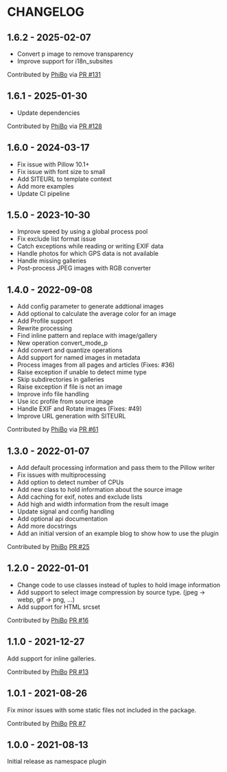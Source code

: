 CHANGELOG
=========

1.6.2 - 2025-02-07
------------------

* Convert p image to remove transparency
* Improve support for i18n_subsites

Contributed by [PhiBo](https://github.com/phibos) via [PR #131](https://github.com/pelican-plugins/photos/pull/131/)


1.6.1 - 2025-01-30
------------------

* Update dependencies

Contributed by [PhiBo](https://github.com/phibos) via [PR #128](https://github.com/pelican-plugins/photos/pull/128/)


1.6.0 - 2024-03-17
------------------

* Fix issue with Pillow 10.1+
* Fix issue with font size to small
* Add SITEURL to template context
* Add more examples
* Update CI pipeline

1.5.0 - 2023-10-30
------------------

* Improve speed by using a global process pool
* Fix exclude list format issue
* Catch exceptions while reading or writing EXIF data
* Handle photos for which GPS data is not available
* Handle missing galleries
* Post-process JPEG images with RGB converter

1.4.0 - 2022-09-08
------------------

- Add config parameter to generate addtional images
- Add optional to calculate the average color for an image
- Add Profile support
- Rewrite processing
- Find inline pattern and replace with image/gallery
- New operation convert_mode_p
- Add convert and quantize operations
- Add support for named images in metadata
- Process images from all pages and articles (Fixes: #36)
- Raise exception if unable to detect mime type
- Skip subdirectories in galleries
- Raise exception if file is not an image
- Improve info file handling
- Use icc profile from source image
- Handle EXIF and Rotate images (Fixes: #49)
- Improve URL generation with SITEURL

Contributed by [PhiBo](https://github.com/phibos) via [PR #61](https://github.com/pelican-plugins/photos/pull/61/)


1.3.0 - 2022-01-07
------------------

- Add default processing information and pass them to the Pillow writer
- Fix issues with multiprocessing
- Add option to detect number of CPUs
- Add new class to hold information about the source image
- Add caching for exif, notes and exclude lists
- Add high and width information from the result image
- Update signal and config handling
- Add optional api documentation
- Add more docstrings
- Add an initial version of an example blog to show how to use the plugin

Contributed by [PhiBo](https://github.com/phibos) [PR #25](https://github.com/pelican-plugins/photos/pull/25/)


1.2.0 - 2022-01-01
------------------

- Change code to use classes instead of tuples to hold image information
- Add support to select image compression by source type. (jpeg -> webp, gif -> png, ...)
- Add support for HTML srcset

Contributed by [PhiBo](https://github.com/phibos) [PR #16](https://github.com/pelican-plugins/photos/pull/16/)


1.1.0 - 2021-12-27
------------------

Add support for inline galleries.

Contributed by [PhiBo](https://github.com/phibos) [PR #13](https://github.com/pelican-plugins/photos/pull/13/)


1.0.1 - 2021-08-26
------------------

Fix minor issues with some static files not included in the package.

Contributed by [PhiBo](https://github.com/phibos) [PR #7](https://github.com/pelican-plugins/photos/pull/7/)


1.0.0 - 2021-08-13
------------------

Initial release as namespace plugin
